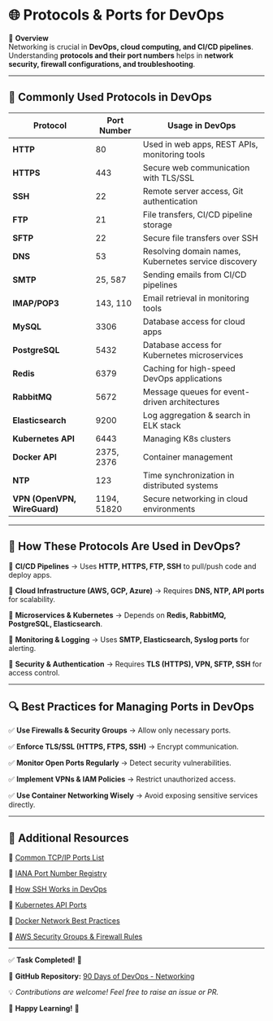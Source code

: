 # 🌐 Protocols & Ports for DevOps  

📌 **Overview**  
Networking is crucial in **DevOps, cloud computing, and CI/CD pipelines**. Understanding **protocols and their port numbers** helps in **network security, firewall configurations, and troubleshooting**.  

---

## 📌 Commonly Used Protocols in DevOps  

| **Protocol** | **Port Number** | **Usage in DevOps** |
|-------------|--------------|--------------------|
| **HTTP**    | 80           | Used in web apps, REST APIs, monitoring tools |
| **HTTPS**   | 443          | Secure web communication with TLS/SSL |
| **SSH**     | 22           | Remote server access, Git authentication |
| **FTP**     | 21           | File transfers, CI/CD pipeline storage |
| **SFTP**    | 22           | Secure file transfers over SSH |
| **DNS**     | 53           | Resolving domain names, Kubernetes service discovery |
| **SMTP**    | 25, 587      | Sending emails from CI/CD pipelines |
| **IMAP/POP3** | 143, 110  | Email retrieval in monitoring tools |
| **MySQL**   | 3306         | Database access for cloud apps |
| **PostgreSQL** | 5432      | Database access for Kubernetes microservices |
| **Redis**   | 6379         | Caching for high-speed DevOps applications |
| **RabbitMQ**| 5672         | Message queues for event-driven architectures |
| **Elasticsearch** | 9200   | Log aggregation & search in ELK stack |
| **Kubernetes API** | 6443  | Managing K8s clusters |
| **Docker API** | 2375, 2376 | Container management |
| **NTP**     | 123          | Time synchronization in distributed systems |
| **VPN (OpenVPN, WireGuard)** | 1194, 51820 | Secure networking in cloud environments |

---


## 🚀 **How These Protocols Are Used in DevOps?**  

🔹 **CI/CD Pipelines** → Uses **HTTP, HTTPS, FTP, SSH** to pull/push code and deploy apps.  

🔹 **Cloud Infrastructure (AWS, GCP, Azure)** → Requires **DNS, NTP, API ports** for scalability. 
 
🔹 **Microservices & Kubernetes** → Depends on **Redis, RabbitMQ, PostgreSQL, Elasticsearch**.  

🔹 **Monitoring & Logging** → Uses **SMTP, Elasticsearch, Syslog ports** for alerting.  

🔹 **Security & Authentication** → Requires **TLS (HTTPS), VPN, SFTP, SSH** for access control.  

---

## 🔍 **Best Practices for Managing Ports in DevOps**  

✅ **Use Firewalls & Security Groups** → Allow only necessary ports.  

✅ **Enforce TLS/SSL (HTTPS, FTPS, SSH)** → Encrypt communication.  

✅ **Monitor Open Ports Regularly** → Detect security vulnerabilities.  

✅ **Implement VPNs & IAM Policies** → Restrict unauthorized access. 
 
✅ **Use Container Networking Wisely** → Avoid exposing sensitive services directly.  

---

## 📖 Additional Resources  

🔗 [Common TCP/IP Ports List](https://en.wikipedia.org/wiki/List_of_TCP_and_UDP_port_numbers)  

🔗 [IANA Port Number Registry](https://www.iana.org/assignments/service-names-port-numbers/service-names-port-numbers.xhtml)  

🔗 [How SSH Works in DevOps](https://www.ssh.com/academy/ssh) 
 
🔗 [Kubernetes API Ports](https://kubernetes.io/docs/reference/networking/)  

🔗 [Docker Network Best Practices](https://docs.docker.com/network/)  

🔗 [AWS Security Groups & Firewall Rules](https://docs.aws.amazon.com/vpc/latest/userguide/VPC_SecurityGroups.html)  

---

✅ **Task Completed!** 🚀  

📍 **GitHub Repository:** [90 Days of DevOps - Networking](https://github.com/Kisalaykisu/90DaysOfDevOps/tree/master/2025/networking)  

💡 *Contributions are welcome! Feel free to raise an issue or PR.*  

🚀 **Happy Learning!** 🎉
